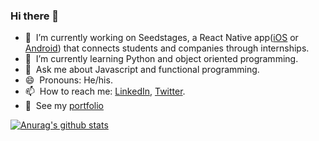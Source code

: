 ### Hi there 👋

- 🔭 &nbsp;I’m currently working on Seedstages, a React Native app([iOS](https://apps.apple.com/us/app/seedstages/id1522370422) or [Android](https://play.google.com/store/apps/details?id=com.seedstages.seedstages&hl=en_US)) that connects students and companies through internships.
- 🌱 &nbsp;I’m currently learning Python and object oriented programming.
- 💬 &nbsp;Ask me about Javascript and functional programming.
- 😄 &nbsp;Pronouns: He/his.
- 📫 &nbsp;How to reach me: [LinkedIn](https://www.linkedin.com/in/daniel-morales-s96/), [Twitter](https://twitter.com/Princedany96).
- 💼 &nbsp;See my [portfolio](https://www.danielmoraless.com)

[![Anurag's github stats](https://github-readme-stats.vercel.app/api?username=PrinceD96&hide=stars&count_private=true&theme=vue)](https://github.com/anuraghazra/github-readme-stats)

<!--
- 👯 I’m looking to collaborate on ...
- 🤔 I’m looking for help with ...
- ⚡ Fun fact: ... -->
